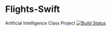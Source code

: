 # Flights-Swift

Artificial Intelligence Class Project
[![Build Status](https://travis-ci.org/Zialus/Flights-Swift.svg?branch=master)](https://travis-ci.org/Zialus/Flights-Swift)
